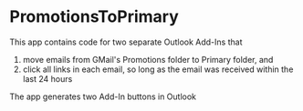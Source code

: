 # PromotionsToPrimary
This app contains code for two separate Outlook Add-Ins that

1) move emails from GMail's Promotions folder to Primary folder, and
2) click all links in each email, so long as the email was received within the last 24 hours

The app generates two Add-In buttons in Outlook
